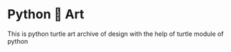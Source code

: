 # Python 🐢 Art
This is python turtle art archive
of design with the help of turtle module of python 

